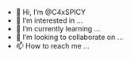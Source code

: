 - 👋 Hi, I’m @C4xSPICY
- 👀 I’m interested in ...
- 🌱 I’m currently learning ...
- 💞️ I’m looking to collaborate on ...
- 📫 How to reach me ...

<!---
C4xSPICY/C4xSPICY is a ✨ special ✨ repository because its `README.md` (this file) appears on your GitHub profile.
You can click the Preview link to take a look at your changes.
--->
